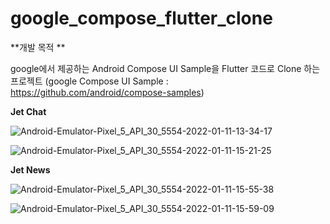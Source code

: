 # google_compose_flutter_clone

**개발 목적 **

google에서 제공하는 Android Compose UI Sample을 Flutter 코드로 Clone 하는 프로젝트
(google Compose UI Sample : https://github.com/android/compose-samples)

**Jet Chat**

![Android-Emulator-Pixel_5_API_30_5554-2022-01-11-13-34-17](https://user-images.githubusercontent.com/89832278/149062595-cfc4721c-7af1-49f4-870e-c179e09106de.gif)

![Android-Emulator-Pixel_5_API_30_5554-2022-01-11-15-21-25](https://user-images.githubusercontent.com/89832278/149062646-bc14310e-976a-4071-9b9b-8e530acb509a.gif)


**Jet News**

![Android-Emulator-Pixel_5_API_30_5554-2022-01-11-15-55-38](https://user-images.githubusercontent.com/89832278/149062735-eb35b91e-efe0-4124-b499-4cb343aa320c.gif)

![Android-Emulator-Pixel_5_API_30_5554-2022-01-11-15-59-09](https://user-images.githubusercontent.com/89832278/149062899-e592ada1-6439-49cb-9309-0861a91128d5.gif)
